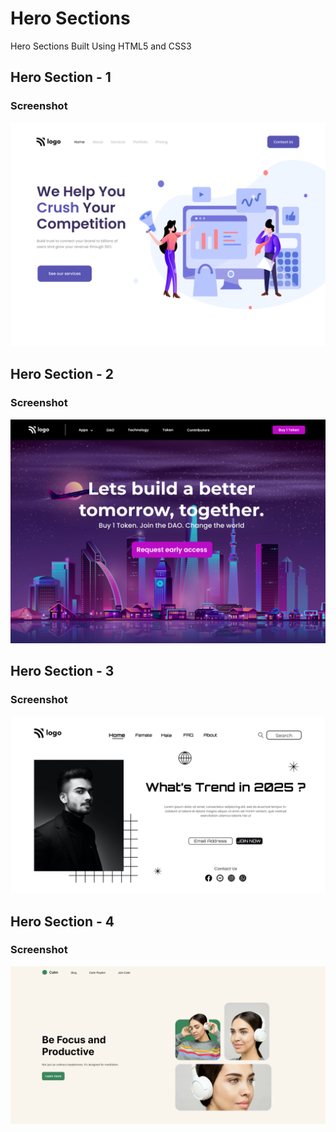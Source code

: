 # Hero Sections
Hero Sections Built Using HTML5 and CSS3

## Hero Section - 1

### Screenshot

![Project-1](Project_1/output.png)


## Hero Section - 2

### Screenshot

![Project-2](Project_2/output.png)


## Hero Section - 3

### Screenshot

![Project-3](Project_3/output.png)


## Hero Section - 4

### Screenshot

![Project-4](Project_4/output.png)